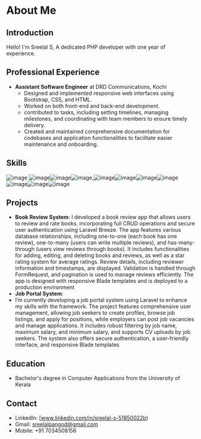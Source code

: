 # About Me

## Introduction
Hello! I'm Sreelal S, A dedicated PHP developer with one year of experience.

## Professional Experience
- **Assistant Software Engineer** at DRD Communications, Kochi
  - Designed and implemented responsive web interfaces using Bootstrap, CSS, and HTML.
  - Worked on both front-end and back-end development.
  - contributed to  tasks, including setting timelines, managing milestones, and coordinating with team members to ensure timely delivery.
  - Created and maintained comprehensive documentation for codebases and application functionalities to facilitate easier maintenance and onboarding.

## Skills
![image](https://github.com/user-attachments/assets/b58a50e0-4ace-4cf1-b4dd-3512d6de933f) ![image](https://github.com/user-attachments/assets/09cc0a37-52fd-4dce-83b9-3031449d24ee)![image](https://github.com/user-attachments/assets/a7fd42da-44aa-40a4-a924-3cd98649e30d)![image](https://github.com/user-attachments/assets/588c611b-3eea-45aa-a983-97d769b58831),![image](https://github.com/user-attachments/assets/81ed0632-bff3-43e4-9f26-f8b2ba4d7271)![image](https://github.com/user-attachments/assets/cd0b011f-b2cf-4fea-ab06-d96a3b2f0f4a)![image](https://github.com/user-attachments/assets/a811adcc-ecd4-4975-91fc-6ca5dd376bc2)![image](https://github.com/user-attachments/assets/f344d93e-939d-47ad-b982-6ef70caae89b)![image](https://github.com/user-attachments/assets/072d8277-013e-4094-b63d-17b821a9ebc8)![image](https://github.com/user-attachments/assets/b2056dd4-c018-4756-9b22-d94fcd45050b)![image](https://github.com/user-attachments/assets/2c66bede-baa4-4e6c-85ae-649c0c951575)

## Projects
- **Book Review System**: 
I developed a book review app that allows users to review and rate books, incorporating full CRUD operations and secure user authentication using Laravel Breeze. The app features various database relationships, including one-to-one (each book has one review), one-to-many (users can write multiple reviews), and has-many-through (users view reviews through books). It includes functionalities for adding, editing, and deleting books and reviews, as well as a star rating system for average ratings. Review details, including reviewer information and timestamps, are displayed. Validation is handled through FormRequest, and pagination is used to manage reviews efficiently. The app is designed with responsive Blade templates and is deployed to a production environment
- **Job Portal System**:
- I’m currently developing a job portal system using Laravel to enhance my skills with the framework. The project features comprehensive user management, allowing job seekers to create profiles, browse job listings, and apply for positions, while employers can post job vacancies and manage applications. It includes robust filtering by job name, maximum salary, and minimum salary, and supports CV uploads by job seekers. The system also offers secure authentication, a user-friendly interface, and responsive Blade templates
## Education
- Bachelor's degree in Computer Applications from the University of Kerala

## Contact
- LinkedIn: [www.linkedin.com/in/sreelal-s-51850022b)
- Gmail: sreelalpangod@gmail.com
- Mobile: +91 7034508156

